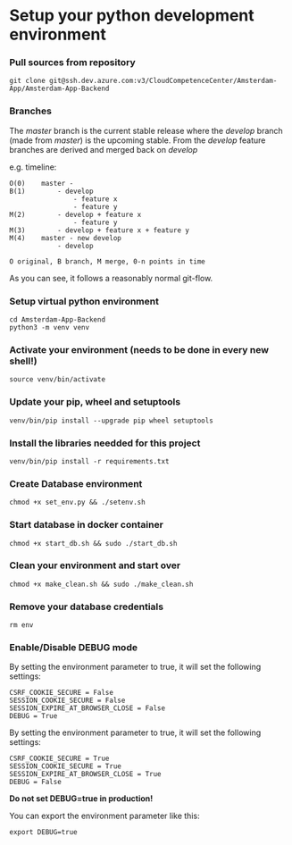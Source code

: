 # Setup your python development environment

### Pull sources from repository 
    git clone git@ssh.dev.azure.com:v3/CloudCompetenceCenter/Amsterdam-App/Amsterdam-App-Backend

### Branches
The _master_ branch is the current stable release where the _develop_ branch (made from _master_) is the upcoming
stable. From the _develop_ feature branches are derived and merged back on _develop_

e.g. timeline:

    O(0)    master -
    B(1)        - develop
                    - feature x  
                    - feature y
    M(2)        - develop + feature x
                    - feature y
    M(3)        - develop + feature x + feature y
    M(4)    master - new develop
                - develop
                
    O original, B branch, M merge, 0-n points in time
    
As you can see, it follows a reasonably normal git-flow.
                  
### Setup virtual python environment
    cd Amsterdam-App-Backend
    python3 -m venv venv
 
### Activate your environment (needs to be done in every new shell!)
    source venv/bin/activate
 
### Update your pip, wheel and setuptools
    venv/bin/pip install --upgrade pip wheel setuptools
 
### Install the libraries needded for this project
    venv/bin/pip install -r requirements.txt

### Create Database environment
    chmod +x set_env.py && ./setenv.sh

### Start database in docker container
    chmod +x start_db.sh && sudo ./start_db.sh

### Clean your environment and start over
    chmod +x make_clean.sh && sudo ./make_clean.sh

### Remove your database credentials
    rm env

### Enable/Disable DEBUG mode

By setting the environment parameter to true, it will set the following settings:

    CSRF_COOKIE_SECURE = False
    SESSION_COOKIE_SECURE = False
    SESSION_EXPIRE_AT_BROWSER_CLOSE = False
    DEBUG = True

By setting the environment parameter to true, it will set the following settings:

    CSRF_COOKIE_SECURE = True
    SESSION_COOKIE_SECURE = True
    SESSION_EXPIRE_AT_BROWSER_CLOSE = True
    DEBUG = False

**Do not set DEBUG=true in production!**

You can export the environment parameter like this:

    export DEBUG=true

